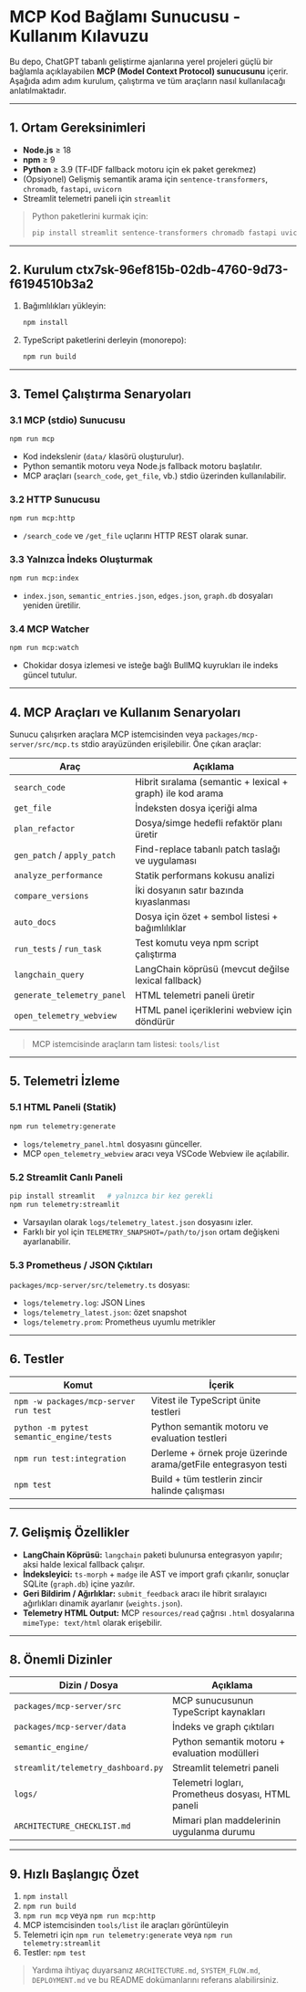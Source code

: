 # MCP Kod Bağlamı Sunucusu - Kullanım Kılavuzu

Bu depo, ChatGPT tabanlı geliştirme ajanlarına yerel projeleri güçlü bir bağlamla açıklayabilen **MCP (Model Context Protocol) sunucusunu** içerir. Aşağıda adım adım kurulum, çalıştırma ve tüm araçların nasıl kullanılacağı anlatılmaktadır.

---

## 1. Ortam Gereksinimleri

- **Node.js** ≥ 18
- **npm** ≥ 9
- **Python** ≥ 3.9 (TF‑IDF fallback motoru için ek paket gerekmez)
- (Opsiyonel) Gelişmiş semantik arama için `sentence-transformers`, `chromadb`, `fastapi`, `uvicorn`
- Streamlit telemetri paneli için `streamlit`

> Python paketlerini kurmak için:
> ```bash
> pip install streamlit sentence-transformers chromadb fastapi uvicorn
> ```

---

## 2. Kurulum ctx7sk-96ef815b-02db-4760-9d73-f6194510b3a2

1. Bağımlılıkları yükleyin:
   ```bash
   npm install
   ```
2. TypeScript paketlerini derleyin (monorepo):
   ```bash
   npm run build
   ```

---

## 3. Temel Çalıştırma Senaryoları

### 3.1 MCP (stdio) Sunucusu
```bash
npm run mcp
```
- Kod indekslenir (`data/` klasörü oluşturulur).
- Python semantik motoru veya Node.js fallback motoru başlatılır.
- MCP araçları (`search_code`, `get_file`, vb.) stdio üzerinden kullanılabilir.

### 3.2 HTTP Sunucusu
```bash
npm run mcp:http
```
- `/search_code` ve `/get_file` uçlarını HTTP REST olarak sunar.

### 3.3 Yalnızca İndeks Oluşturmak
```bash
npm run mcp:index
```
- `index.json`, `semantic_entries.json`, `edges.json`, `graph.db` dosyaları yeniden üretilir.

### 3.4 MCP Watcher
```bash
npm run mcp:watch
```
- Chokidar dosya izlemesi ve isteğe bağlı BullMQ kuyrukları ile indeks güncel tutulur.

---

## 4. MCP Araçları ve Kullanım Senaryoları

Sunucu çalışırken araçlara MCP istemcisinden veya `packages/mcp-server/src/mcp.ts` stdio arayüzünden erişilebilir. Öne çıkan araçlar:

| Araç                       | Açıklama                                                                      |
|---------------------------|-------------------------------------------------------------------------------|
| `search_code`             | Hibrit sıralama (semantic + lexical + graph) ile kod arama                  |
| `get_file`                | İndeksten dosya içeriği alma                                                  |
| `plan_refactor`           | Dosya/simge hedefli refaktör planı üretir                                     |
| `gen_patch` / `apply_patch` | Find-replace tabanlı patch taslağı ve uygulaması                           |
| `analyze_performance`     | Statik performans kokusu analizi                                              |
| `compare_versions`        | İki dosyanın satır bazında kıyaslanması                                       |
| `auto_docs`               | Dosya için özet + sembol listesi + bağımlılıklar                              |
| `run_tests` / `run_task`  | Test komutu veya npm script çalıştırma                                        |
| `langchain_query`         | LangChain köprüsü (mevcut değilse lexical fallback)                           |
| `generate_telemetry_panel`| HTML telemetri paneli üretir                                                   |
| `open_telemetry_webview`  | HTML panel içeriklerini webview için döndürür                                 |

> MCP istemcisinde araçların tam listesi: `tools/list`

---

## 5. Telemetri İzleme

### 5.1 HTML Paneli (Statik)
```bash
npm run telemetry:generate
```
- `logs/telemetry_panel.html` dosyasını günceller.
- MCP `open_telemetry_webview` aracı veya VSCode Webview ile açılabilir.

### 5.2 Streamlit Canlı Paneli
```bash
pip install streamlit   # yalnızca bir kez gerekli
npm run telemetry:streamlit
```
- Varsayılan olarak `logs/telemetry_latest.json` dosyasını izler.
- Farklı bir yol için `TELEMETRY_SNAPSHOT=/path/to/json` ortam değişkeni ayarlanabilir.

### 5.3 Prometheus / JSON Çıktıları
`packages/mcp-server/src/telemetry.ts` dosyası:
- `logs/telemetry.log`: JSON Lines
- `logs/telemetry_latest.json`: özet snapshot
- `logs/telemetry.prom`: Prometheus uyumlu metrikler

---

## 6. Testler

| Komut                               | İçerik                                                              |
|-------------------------------------|---------------------------------------------------------------------|
| `npm -w packages/mcp-server run test` | Vitest ile TypeScript ünite testleri                                |
| `python -m pytest semantic_engine/tests` | Python semantik motoru ve evaluation testleri                       |
| `npm run test:integration`          | Derleme + örnek proje üzerinde arama/getFile entegrasyon testi      |
| `npm test`                          | Build + tüm testlerin zincir halinde çalışması                      |

---

## 7. Gelişmiş Özellikler

- **LangChain Köprüsü:** `langchain` paketi bulunursa entegrasyon yapılır; aksi halde lexical fallback çalışır.
- **İndeksleyici:** `ts-morph` + `madge` ile AST ve import grafı çıkarılır, sonuçlar SQLite (`graph.db`) içine yazılır.
- **Geri Bildirim / Ağırlıklar:** `submit_feedback` aracı ile hibrit sıralayıcı ağırlıkları dinamik ayarlanır (`weights.json`).
- **Telemetry HTML Output:** MCP `resources/read` çağrısı `.html` dosyalarına `mimeType: text/html` olarak erişebilir.

---

## 8. Önemli Dizinler

| Dizin / Dosya                    | Açıklama                                                                 |
|----------------------------------|--------------------------------------------------------------------------|
| `packages/mcp-server/src`        | MCP sunucusunun TypeScript kaynakları                                    |
| `packages/mcp-server/data`       | İndeks ve graph çıktıları                                                |
| `semantic_engine/`               | Python semantik motoru + evaluation modülleri                            |
| `streamlit/telemetry_dashboard.py` | Streamlit telemetri paneli                                             |
| `logs/`                          | Telemetri logları, Prometheus dosyası, HTML paneli                       |
| `ARCHITECTURE_CHECKLIST.md`      | Mimari plan maddelerinin uygulanma durumu                                |

---

## 9. Hızlı Başlangıç Özet

1. `npm install`
2. `npm run build`
3. `npm run mcp` veya `npm run mcp:http`
4. MCP istemcisinden `tools/list` ile araçları görüntüleyin
5. Telemetri için `npm run telemetry:generate` veya `npm run telemetry:streamlit`
6. Testler: `npm test`

> Yardıma ihtiyaç duyarsanız `ARCHITECTURE.md`, `SYSTEM_FLOW.md`, `DEPLOYMENT.md` ve bu README dokümanlarını referans alabilirsiniz.

